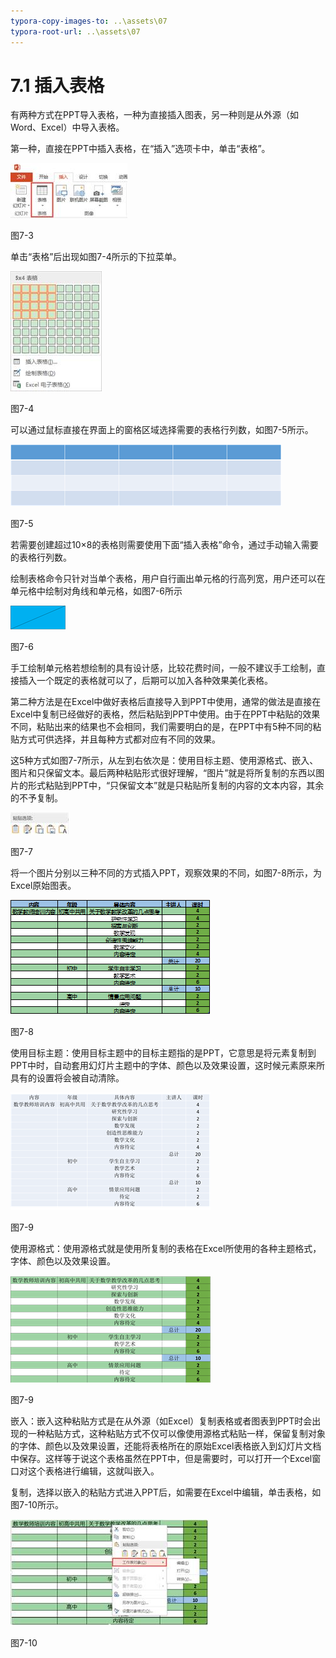 ```yaml
---
typora-copy-images-to: ..\assets\07
typora-root-url: ..\assets\07
---
```


# 7.1  插入表格

有两种方式在PPT导入表格，一种为直接插入图表，另一种则是从外源（如Word、Excel）中导入表格。

第一种，直接在PPT中插入表格，在“插入”选项卡中，单击“表格”。

![img](../../.gitbook/assets/image003%20%2827%29.jpg)

图7-3

单击“表格”后出现如图7-4所示的下拉菜单。

![img](../../.gitbook/assets/image004%20%285%29.jpg)

图7-4

可以通过鼠标直接在界面上的窗格区域选择需要的表格行列数，如图7-5所示。

![img](../../.gitbook/assets/image005%20%285%29.png)

图7-5

若需要创建超过10×8的表格则需要使用下面“插入表格”命令，通过手动输入需要的表格行列数。

绘制表格命令只针对当单个表格，用户自行画出单元格的行高列宽，用户还可以在单元格中绘制对角线和单元格，如图7-6所示

![img](../../.gitbook/assets/image006%20%281%29.png)

图7-6

手工绘制单元格若想绘制的具有设计感，比较花费时间，一般不建议手工绘制，直接插入一个既定的表格就可以了，后期可以加入各种效果美化表格。

第二种方法是在Excel中做好表格后直接导入到PPT中使用，通常的做法是直接在Excel中复制已经做好的表格，然后粘贴到PPT中使用。由于在PPT中粘贴的效果不同，粘贴出来的结果也不会相同，我们需要明白的是，在PPT中有5种不同的粘贴方式可供选择，并且每种方式都对应有不同的效果。

这5种方式如图7-7所示，从左到右依次是：使用目标主题、使用源格式、嵌入、图片和只保留文本。最后两种粘贴形式很好理解，“图片”就是将所复制的东西以图片的形式粘贴到PPT中，“只保留文本”就是只粘贴所复制的内容的文本内容，其余的不予复制。

![img](../../.gitbook/assets/image007%20%2814%29.jpg)

图7-7

将一个图片分别以三种不同的方式插入PPT，观察效果的不同，如图7-8所示，为Excel原始图表。

![img](../../.gitbook/assets/image008.png)

图7-8

使用目标主题：使用目标主题中的目标主题指的是PPT，它意思是将元素复制到PPT中时，自动套用幻灯片主题中的字体、颜色以及效果设置，这时候元素原来所具有的设置将会被自动清除。

![img](../../.gitbook/assets/image009.png)

图7-9

使用源格式：使用源格式就是使用所复制的表格在Excel所使用的各种主题格式，字体、颜色以及效果设置。

![img](../../.gitbook/assets/image010%20%283%29.png)

图7-9

嵌入：嵌入这种粘贴方式是在从外源（如Excel）复制表格或者图表到PPT时会出现的一种粘贴方式，这种粘贴方式不仅可以像使用源格式粘贴一样，保留复制对象的字体、颜色以及效果设置，还能将表格所在的原始Excel表格嵌入到幻灯片文档中保存。这样等于说这个表格虽然在PPT中，但是需要时，可以打开一个Excel窗口对这个表格进行编辑，这就叫嵌入。

复制，选择以嵌入的粘贴方式进入PPT后，如需要在Excel中编辑，单击表格，如图7-10所示。

![img](../../.gitbook/assets/image011%20%2812%29.jpg)

图7-10

